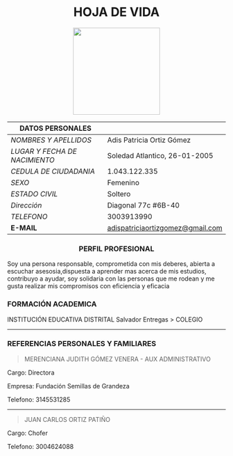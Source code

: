 <center>

#  HOJA DE VIDA

</center>

<center>
<img src="https://us.123rf.com/450wm/mrswilkins/mrswilkins1705/mrswilkins170500010/80934381-
ilustraci%C3%B3n-de-imagen-de-perfil-mujer-vector.jpg?ver=6" width="200" height="200" />
</center> 

<center>

|DATOS PERSONALES ||
|----|----| 
|*NOMBRES Y APELLIDOS*|Adis Patricia Ortiz Gómez|
|*LUGAR Y FECHA DE NACIMIENTO*|Soledad Atlantico, 26-01-2005|
|*CEDULA DE CIUDADANIA*|1.043.122.335|
|*SEXO*|Femenino|
|*ESTADO CIVIL*|Soltero|
|*Dirección*|Diagonal 77c #6B-40|
|*TELEFONO*|3003913990|
|**E-MAIL**|adispatriciaortizgomez@gmail.com|

</center> 

<center> 

###  PERFIL PROFESIONAL

</center>

Soy una persona responsable, comprometida con mis deberes, abierta a escuchar  asesosia,dispuesta a aprender mas acerca de mis estudios, contribuyo a ayudar, soy solidaria con las personas que me rodean y me gusta realizar mis compromisos con eficiencia y eficacia 

 ### FORMACIÓN ACADEMICA

 INSTITUCIÓN EDUCATIVA DISTRITAL Salvador Entregas > COLEGIO

 ---

 ### REFERENCIAS PERSONALES Y FAMILIARES

 >MERENCIANA JUDITH GÓMEZ VENERA - AUX ADMINISTRATIVO

Cargo: Directora 

Empresa: Fundación Semillas de Grandeza

Telefono: 3145531285

 ---

 >JUAN CARLOS ORTIZ PATIÑO 

Cargo: Chofer

Telefono: 3004624088